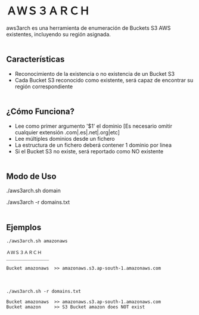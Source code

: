 # ＡＷＳ３ＡＲＣＨ
aws3arch es una herramienta de enumeración de Buckets S3 AWS existentes, incluyendo su región asignada.
<br><br>
## Características
- Reconocimiento de la existencia o no existencia de un Bucket S3
- Cada Bucket S3 reconocido como existente, será capaz de encontrar su región correspondiente
<br><br>
## ¿Cómo Funciona?
- Lee como primer argumento '$1' el dominio [Es necesario omitir cualquier extensión .com|.es|.net|.org|etc]
- Lee múltiples dominios desde un fichero
- La estructura de un fichero deberá contener 1 dominio por linea
- Si el Bucket S3 no existe, será reportado como NO existente
<br><br>
## Modo de Uso
./aws3arch.sh domain

./aws3arch -r domains.txt
<br><br>
## Ejemplos
`
./aws3arch.sh amazonaws
`
```
ＡＷＳ３ＡＲＣＨ
________________

Bucket amazonaws  >> amazonaws.s3.ap-south-1.amazonaws.com
```
<br><br>
`
./aws3arch.sh -r domains.txt
`
```
Bucket amazonaws  >> amazonaws.s3.ap-south-1.amazonaws.com
Bucket amazon     >> S3 Bucket amazon does NOT exist
```
